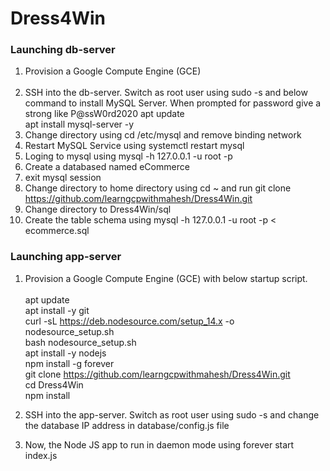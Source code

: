 # Dress4Win

### Launching db-server
1. Provision a Google Compute Engine (GCE) <br/><br/>
2. SSH into the db-server. Switch as root user using sudo -s and below command to install MySQL Server. When prompted for password give a strong like P@ssW0rd2020
apt update <br/>
apt install mysql-server -y <br/>
3. Change directory using cd /etc/mysql and remove binding network
4. Restart MySQL Service using systemctl restart mysql
5. Loging to mysql using mysql -h 127.0.0.1 -u root -p 
6. Create a databased named eCommerce
7. exit mysql session 
8. Change directory to home directory using cd ~ and run git clone https://github.com/learngcpwithmahesh/Dress4Win.git 
9. Change directory to Dress4Win/sql
10. Create the table schema using mysql -h 127.0.0.1 -u root -p < ecommerce.sql

### Launching app-server

1. Provision a Google Compute Engine (GCE) with below startup script. <br/><br/>
apt update <br/>
apt install -y git <br/>
curl -sL https://deb.nodesource.com/setup_14.x -o nodesource_setup.sh <br/>
bash nodesource_setup.sh <br/>
apt install -y nodejs <br/>
npm install -g forever <br/>
git clone https://github.com/learngcpwithmahesh/Dress4Win.git <br/>
cd Dress4Win <br/>
npm install <br/>

2. SSH into the app-server. Switch as root user using sudo -s and change the database IP address in database/config.js file
3. Now, the Node JS app to run in daemon mode using forever start index.js
